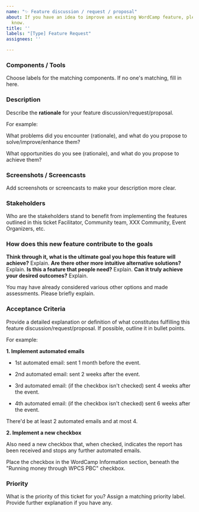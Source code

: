 ```yaml
---
name: "✨ Feature discussion / request / proposal"
about: If you have an idea to improve an existing WordCamp feature, please let us
  know.
title: ''
labels: "[Type] Feature Request"
assignees: ''

---
```


### Components / Tools

Choose labels for the matching components. If no one's matching, fill in here. 

### Description

Describe the **rationale** for your feature discussion/request/proposal. 

For example:

What problems did you encounter (rationale), and what do you propose to solve/improve/enhance them?

What opportunities do you see (rationale), and what do you propose to achieve them?

### Screenshots / Screencasts

Add screenshots or screencasts to make your description more clear.

### Stakeholders

Who are the stakeholders stand to benefit from implementing the features outlined in this ticket
Facilitator, Community team, XXX Community, Event Organizers, etc.

### How does this new feature contribute to the goals

**Think through it, what is the ultimate goal you hope this feature will achieve?** Explain.
**Are there other more intuitive alternative solutions?** Explain.
**Is this a feature that people need?** Explain.
**Can it truly achieve your desired outcomes?** Explain.

You may have already considered various other options and made assessments. Please briefly explain.

### Acceptance Criteria

Provide a detailed explanation or definition of what constitutes fulfilling this feature discussion/request/proposal. If possible, outline it in bullet points.

For example:

**1. Implement automated emails**

- 1st automated email: sent 1 month before the event.

- 2nd automated email: sent 2 weeks after the event.

- 3rd automated email: (if the checkbox isn't checked) sent 4 weeks after the event.

- 4th automated email: (if the checkbox isn't checked) sent 6 weeks after the event.

There'd be at least 2 automated emails and at most 4.

**2. Implement a new checkbox**

Also need a new checkbox that, when checked, indicates the report has been received and stops any further automated emails.

Place the checkbox in the WordCamp Information section, beneath the "Running money through WPCS PBC" checkbox.

### Priority

What is the priority of this ticket for you? Assign a matching priority label.
Provide further explanation if you have any.
